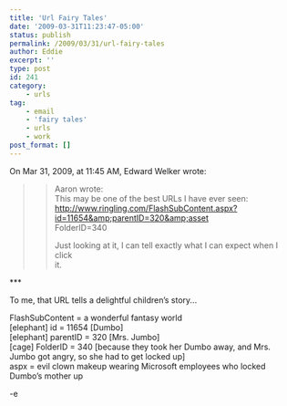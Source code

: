 ```yaml
---
title: 'Url Fairy Tales'
date: '2009-03-31T11:23:47-05:00'
status: publish
permalink: /2009/03/31/url-fairy-tales
author: Eddie
excerpt: ''
type: post
id: 241
category:
    - urls
tag:
    - email
    - 'fairy tales'
    - urls
    - work
post_format: []
---
```

On Mar 31, 2009, at 11:45 AM, Edward Welker wrote:

>> Aaron wrote:  
>> This may be one of the best URLs I have ever seen:  
>> http://www.ringling.com/FlashSubContent.aspx?id=11654&amp;parentID=320&amp;asset  
>> FolderID=340  
>>  
>> Just looking at it, I can tell exactly what I can expect when I click  
>> it.

\*\*\*

To me, that URL tells a delightful children’s story...

FlashSubContent = a wonderful fantasy world  
\[elephant\] id = 11654 \[Dumbo\]  
\[elephant\] parentID = 320 \[Mrs. Jumbo\]  
\[cage\] FolderID = 340 \[because they took her Dumbo away, and Mrs. Jumbo got angry, so she had to get locked up\]  
aspx = evil clown makeup wearing Microsoft employees who locked Dumbo’s mother up

-e